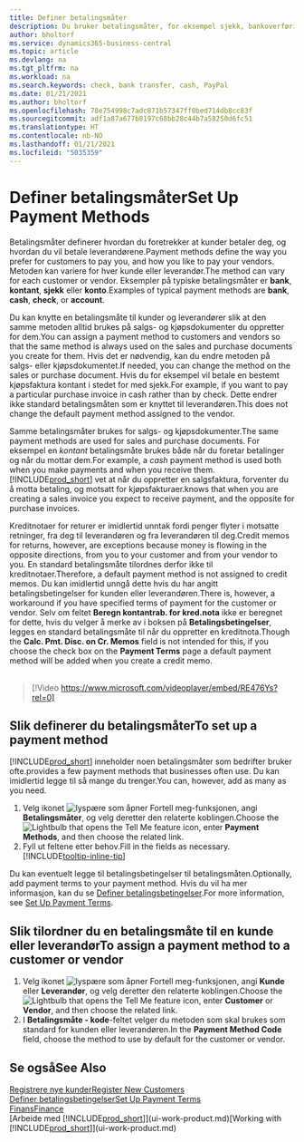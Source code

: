 ```yaml
---
title: Definer betalingsmåter
description: Du bruker betalingsmåter, for eksempel sjekk, bankoverføring, kontanter eller PayPal, til å definere hvordan salgs- og kjøpsfakturaer skal betales.
author: bholtorf
ms.service: dynamics365-business-central
ms.topic: article
ms.devlang: na
ms.tgt_pltfrm: na
ms.workload: na
ms.search.keywords: check, bank transfer, cash, PayPal
ms.date: 01/21/2021
ms.author: bholtorf
ms.openlocfilehash: 78e754998c7adc871b57347ff0bed714db8cc83f
ms.sourcegitcommit: adf1a87a677b8197c68bb28c44b7a58250d6fc51
ms.translationtype: HT
ms.contentlocale: nb-NO
ms.lasthandoff: 01/21/2021
ms.locfileid: "5035359"
---
```

# <a name="set-up-payment-methods"></a><span data-ttu-id="aec58-103">Definer betalingsmåter</span><span class="sxs-lookup"><span data-stu-id="aec58-103">Set Up Payment Methods</span></span>

<span data-ttu-id="aec58-104">Betalingsmåter definerer hvordan du foretrekker at kunder betaler deg, og hvordan du vil betale leverandørene.</span><span class="sxs-lookup"><span data-stu-id="aec58-104">Payment methods define the way you prefer for customers to pay you, and how you like to pay your vendors.</span></span> <span data-ttu-id="aec58-105">Metoden kan variere for hver kunde eller leverandør.</span><span class="sxs-lookup"><span data-stu-id="aec58-105">The method can vary for each customer or vendor.</span></span> <span data-ttu-id="aec58-106">Eksempler på typiske betalingsmåter er **bank**, **kontant**, **sjekk** eller **konto**.</span><span class="sxs-lookup"><span data-stu-id="aec58-106">Examples of typical payment methods are **bank**, **cash**, **check**, or **account**.</span></span>

<span data-ttu-id="aec58-107">Du kan knytte en betalingsmåte til kunder og leverandører slik at den samme metoden alltid brukes på salgs- og kjøpsdokumenter du oppretter for dem.</span><span class="sxs-lookup"><span data-stu-id="aec58-107">You can assign a payment method to customers and vendors so that the same method is always used on the sales and purchase documents you create for them.</span></span> <span data-ttu-id="aec58-108">Hvis det er nødvendig, kan du endre metoden på salgs- eller kjøpsdokumentet.</span><span class="sxs-lookup"><span data-stu-id="aec58-108">If needed, you can change the method on the sales or purchase document.</span></span> <span data-ttu-id="aec58-109">Hvis du for eksempel vil betale en bestemt kjøpsfaktura kontant i stedet for med sjekk.</span><span class="sxs-lookup"><span data-stu-id="aec58-109">For example, if you want to pay a particular purchase invoice in cash rather than by check.</span></span> <span data-ttu-id="aec58-110">Dette endrer ikke standard betalingsmåten som er knyttet til leverandøren.</span><span class="sxs-lookup"><span data-stu-id="aec58-110">This does not change the default payment method assigned to the vendor.</span></span>

<span data-ttu-id="aec58-111">Samme betalingsmåter brukes for salgs- og kjøpsdokumenter.</span><span class="sxs-lookup"><span data-stu-id="aec58-111">The same payment methods are used for sales and purchase documents.</span></span> <span data-ttu-id="aec58-112">For eksempel en _kontant_ betalingsmåte brukes både når du foretar betalinger og når du mottar dem.</span><span class="sxs-lookup"><span data-stu-id="aec58-112">For example, a _cash_ payment method is used both when you make payments and when you receive them.</span></span> [!INCLUDE[prod_short](includes/prod_short.md)] <span data-ttu-id="aec58-113">vet at når du oppretter en salgsfaktura, forventer du å motta betaling, og motsatt for kjøpsfakturaer.</span><span class="sxs-lookup"><span data-stu-id="aec58-113">knows that when you are creating a sales invoice you expect to receive payment, and the opposite for purchase invoices.</span></span>

<span data-ttu-id="aec58-114">Kreditnotaer for returer er imidlertid unntak fordi penger flyter i motsatte retninger, fra deg til leverandøren og fra leverandøren til deg.</span><span class="sxs-lookup"><span data-stu-id="aec58-114">Credit memos for returns, however, are exceptions because money is flowing in the opposite directions, from you to your customer and from your vendor to you.</span></span> <span data-ttu-id="aec58-115">En standard betalingsmåte tilordnes derfor ikke til kreditnotaer.</span><span class="sxs-lookup"><span data-stu-id="aec58-115">Therefore, a default payment method is not assigned to credit memos.</span></span> <span data-ttu-id="aec58-116">Du kan imidlertid unngå dette hvis du har angitt betalingsbetingelser for kunden eller leverandøren.</span><span class="sxs-lookup"><span data-stu-id="aec58-116">There is, however, a workaround if you have specified terms of payment for the customer or vendor.</span></span> <span data-ttu-id="aec58-117">Selv om feltet **Beregn kontantrab. for kred.nota** ikke er beregnet for dette, hvis du velger å merke av i boksen på **Betalingsbetingelser**, legges en standard betalingsmåte til når du oppretter en kreditnota.</span><span class="sxs-lookup"><span data-stu-id="aec58-117">Though the **Calc. Pmt. Disc. on Cr. Memos** field is not intended for this, if you choose the check box on the **Payment Terms** page a default payment method will be added when you create a credit memo.</span></span> <br><br>  

> [!Video https://www.microsoft.com/videoplayer/embed/RE476Ys?rel=0]

## <a name="to-set-up-a-payment-method"></a><span data-ttu-id="aec58-118">Slik definerer du betalingsmåter</span><span class="sxs-lookup"><span data-stu-id="aec58-118">To set up a payment method</span></span>

[!INCLUDE[prod_short](includes/prod_short.md)] <span data-ttu-id="aec58-119">inneholder noen betalingsmåter som bedrifter bruker ofte.</span><span class="sxs-lookup"><span data-stu-id="aec58-119">provides a few payment methods that businesses often use.</span></span> <span data-ttu-id="aec58-120">Du kan imidlertid legge til så mange du trenger.</span><span class="sxs-lookup"><span data-stu-id="aec58-120">You can, however, add as many as you need.</span></span>

1. <span data-ttu-id="aec58-121">Velg ikonet ![lyspære som åpner Fortell meg-funksjonen](media/ui-search/search_small.png "Fortell hva du vil gjøre"), angi **Betalingsmåter**, og velg deretter den relaterte koblingen.</span><span class="sxs-lookup"><span data-stu-id="aec58-121">Choose the ![Lightbulb that opens the Tell Me feature](media/ui-search/search_small.png "Tell me what you want to do") icon, enter **Payment Methods**, and then choose the related link.</span></span>
2. <span data-ttu-id="aec58-122">Fyll ut feltene etter behov.</span><span class="sxs-lookup"><span data-stu-id="aec58-122">Fill in the fields as necessary.</span></span> [!INCLUDE[tooltip-inline-tip](includes/tooltip-inline-tip_md.md)]

<span data-ttu-id="aec58-123">Du kan eventuelt legge til betalingsbetingelser til betalingsmåten.</span><span class="sxs-lookup"><span data-stu-id="aec58-123">Optionally, add payment terms to your payment method.</span></span> <span data-ttu-id="aec58-124">Hvis du vil ha mer informasjon, kan du se [Definer betalingsbetingelser](finance-payment-terms.md).</span><span class="sxs-lookup"><span data-stu-id="aec58-124">For more information, see [Set Up Payment Terms](finance-payment-terms.md).</span></span>  

## <a name="to-assign-a-payment-method-to-a-customer-or-vendor"></a><span data-ttu-id="aec58-125">Slik tilordner du en betalingsmåte til en kunde eller leverandør</span><span class="sxs-lookup"><span data-stu-id="aec58-125">To assign a payment method to a customer or vendor</span></span>

1. <span data-ttu-id="aec58-126">Velg ikonet ![lyspære som åpner Fortell meg-funksjonen](media/ui-search/search_small.png "Fortell hva du vil gjøre"), angi **Kunde** eller **Leverandør**, og velg deretter den relaterte koblingen.</span><span class="sxs-lookup"><span data-stu-id="aec58-126">Choose the ![Lightbulb that opens the Tell Me feature](media/ui-search/search_small.png "Tell me what you want to do") icon, enter **Customer** or **Vendor**, and then choose the related link.</span></span>
2. <span data-ttu-id="aec58-127">I **Betalingsmåte - kode**-feltet velger du metoden som skal brukes som standard for kunden eller leverandøren.</span><span class="sxs-lookup"><span data-stu-id="aec58-127">In the **Payment Method Code** field, choose the method to use by default for the customer or vendor.</span></span>

## <a name="see-also"></a><span data-ttu-id="aec58-128">Se også</span><span class="sxs-lookup"><span data-stu-id="aec58-128">See Also</span></span>

[<span data-ttu-id="aec58-129">Registrere nye kunder</span><span class="sxs-lookup"><span data-stu-id="aec58-129">Register New Customers</span></span>](sales-how-register-new-customers.md)  
[<span data-ttu-id="aec58-130">Definer betalingsbetingelser</span><span class="sxs-lookup"><span data-stu-id="aec58-130">Set Up Payment Terms</span></span>](finance-payment-terms.md)  
[<span data-ttu-id="aec58-131">Finans</span><span class="sxs-lookup"><span data-stu-id="aec58-131">Finance</span></span>](finance.md)  
<span data-ttu-id="aec58-132">[Arbeide med [!INCLUDE[prod_short](includes/prod_short.md)]](ui-work-product.md)</span><span class="sxs-lookup"><span data-stu-id="aec58-132">[Working with [!INCLUDE[prod_short](includes/prod_short.md)]](ui-work-product.md)</span></span>  

